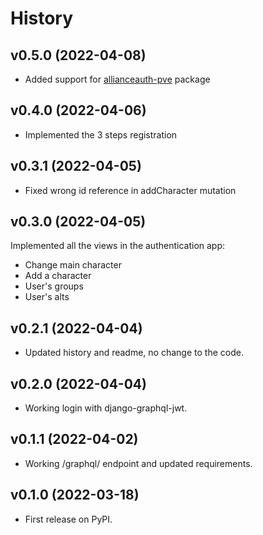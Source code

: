 History
=======

## v0.5.0 (2022-04-08)
* Added support for [allianceauth-pve](https://github.com/Maestro-Zacht/allianceauth-pve) package

## v0.4.0 (2022-04-06)
* Implemented the 3 steps registration

## v0.3.1 (2022-04-05)
* Fixed wrong id reference in addCharacter mutation

## v0.3.0 (2022-04-05)
Implemented all the views in the authentication app:
* Change main character
* Add a character
* User's groups
* User's alts

## v0.2.1 (2022-04-04)
* Updated history and readme, no change to the code.

## v0.2.0 (2022-04-04)
* Working login with django-graphql-jwt.
## v0.1.1 (2022-04-02)
* Working /graphql/ endpoint and updated requirements.

## v0.1.0 (2022-03-18)
* First release on PyPI.